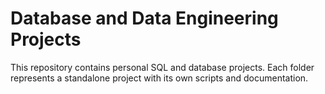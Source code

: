 # Database and Data Engineering Projects

This repository contains personal SQL and database projects. Each folder represents a standalone project with its own scripts and documentation.
